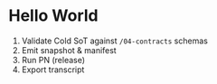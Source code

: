 # Hello World

1. Validate Cold SoT against `/04-contracts` schemas  
2. Emit snapshot & manifest  
3. Run PN (release)  
4. Export transcript
